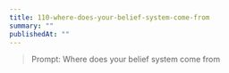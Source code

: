 ```yaml
---
title: 110-where-does-your-belief-system-come-from
summary: ""
publishedAt: ""
---
```


> Prompt: Where does your belief system come from

